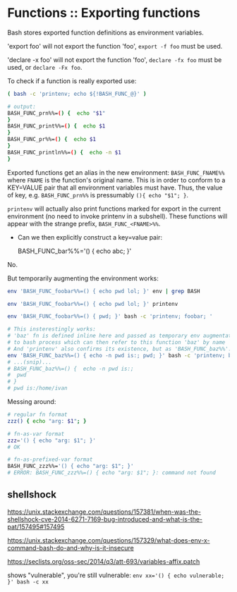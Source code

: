 # Functions :: Exporting functions

Bash stores exported function definitions as environment variables.

'export foo' will not export the function 'foo', 
`export -f foo` must be used.

'declare -x foo' will not export the function 'foo', 
`declare -fx foo` must be used, or `declare -Fx foo`.

To check if a function is really exported use:

```bash
( bash -c 'printenv; echo ${!BASH_FUNC_@}' )

# output:
BASH_FUNC_prn%%=() {  echo "$1"
}
BASH_FUNC_print%%=() {  echo $1
}
BASH_FUNC_pr%%=() {  echo $1
}
BASH_FUNC_println%%=() {  echo -n $1
}
```

Exported functions get an alias in the new environment: `BASH_FUNC_FNAME%%` where `FNAME` is the function's original name. This is in order to conform to a KEY=VALUE pair that all environment variables must have. Thus, the value of key, e.g. `BASH_FUNC_prn%%` is pressumably `(){ echo "$1"; }`.

`printenv` will actually also print functions marked for export in the current environment (no need to invoke printenv in a subshell). These functions will appear with the strange prefix, `BASH_FUNC_<FNAME>%%`.

* Can we then explicitly construct a key=value pair:

    BASH_FUNC_bar%%='() { echo abc; }'

No.

But temporarily augmenting the environment works:

```bash
env 'BASH_FUNC_foobar%%=() { echo pwd lol; }' env | grep BASH

env 'BASH_FUNC_foobar%%=() { echo pwd lol; }' printenv

env 'BASH_FUNC_foobar%%=() { pwd; }' bash -c 'printenv; foobar; '

# This insterestingly works:
# 'baz' fn is defined inline here and passed as temporary env augmentation
# to bash process which can then refer to this function 'baz' by name `baz`.
# And 'printenv' also confirms its existence, but as 'BASH_FUNC_baz%%'.
env 'BASH_FUNC_baz%%=() { echo -n pwd is:; pwd; }' bash -c 'printenv; baz; '
# ...(snip)...
# BASH_FUNC_baz%%=() {  echo -n pwd is:;
#  pwd
# }
# pwd is:/home/ivan
```


Messing around:

```bash
# regular fn format
zzz() { echo "arg: $1"; }

# fn-as-var format
zzz='() { echo "arg: $1"; }'
# OK

# fn-as-prefixed-var format
BASH_FUNC_zzz%%='() { echo "arg: $1"; }'
# ERROR: BASH_FUNC_zzz%%=() { echo "arg: $1"; }: command not found
```

## shellshock

https://unix.stackexchange.com/questions/157381/when-was-the-shellshock-cve-2014-6271-7169-bug-introduced-and-what-is-the-pat/157495#157495

https://unix.stackexchange.com/questions/157329/what-does-env-x-command-bash-do-and-why-is-it-insecure

https://seclists.org/oss-sec/2014/q3/att-693/variables-affix.patch


shows "vulnerable", you're still vulnerable: 
`env xx='() { echo vulnerable; }' bash -c xx`
